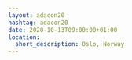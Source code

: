 ```yaml
---
layout: adacon20
hashtag: adacon20
date: 2020-10-13T09:00:00+01:00
location:
  short_description: Oslo, Norway
---
```

